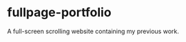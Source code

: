 fullpage-portfolio
==================

A full-screen scrolling website containing my previous work.
